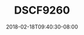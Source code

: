 ---
title: DSCF9260
date: 2018-02-18T09:40:30-08:00
draft: false
location: Mt. Rainier, WA
img_url: https://d17enza3bfujl8.cloudfront.net/DSCF9260.jpg
original_fn: ""
tags:
- Mt. Rainier, WA

---